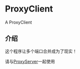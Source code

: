 # ProxyClient
A ProxyClient

## 介绍

这个程序让多个端口合并成为了现实！

请与[ProxyServer](https://github.com/LiangGuopei/ProxyServer/ "?")一起使用

